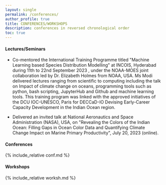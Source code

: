 ```yaml
---
layout: single 
permalink: /conferences/
author_profile: true
title: CONFERENCES/WORKSHOPS
description: conferences in reversed chronological order
toc: true 
---
```



#### **Lectures/Seminars**

- Co-mentored the International Training Programme titled "Machine Learning based Species Distribution Modelling" at INCOIS, Hyderabad during 11th to 22nd September 2023 , under the NOAA-MOES joint collaboration led by Dr. Elizabeth Holmes from NOAA, USA. Ms Modi delivered lectures ranging from scientific to computing including the talk on Impact of climate change on oceans, programming tools such as python, bash scripting, JupyterHub and Github and machine learning tools. This training program was linked with the approved initiatives of the DCU IOC-UNESCO, Paris for DECCaD-IO Devising Early-Career Capacity Development in the Indian Ocean region.

- Delivered an invited talk at National Aeronautics and Space Administration (NASA), USA, on "Revealing the Colors of the Indian Ocean: Filling Gaps in Ocean Color Data and Quantifying Climate Change Impact on Marine Primary Productivity", July 20, 2023 (online). 

#### **Conferences**

{% include_relative conf.md %} 

#### **Workshops**

{% include_relative worksh.md %} 
